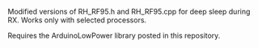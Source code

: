 Modified versions of RH_RF95.h and RH_RF95.cpp for deep sleep during RX. Works only with selected processors.

Requires the ArduinoLowPower library posted in this repository.
